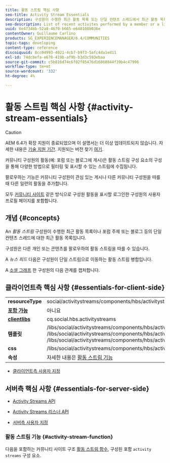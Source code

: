 ```yaml
---
title: 활동 스트림 핵심 사항
seo-title: Activity Stream Essentials
description: 구성원이 수행한 최근 활동 목록 또는 단일 컨텐츠 스레드에서 최근 활동 목록
seo-description: List of recent activites performed by a member or a list of recent activities on a single thread of content
uuid: 6e4734bb-52a8-4670-b665-e640108b036e
contentOwner: Guillaume Carlino
products: SG_EXPERIENCEMANAGER/6.4/COMMUNITIES
topic-tags: developing
content-type: reference
discoiquuid: 8cc04993-4021-4cb7-b973-5afc4da1ed11
exl-id: 74dcbefa-e670-419b-af9b-b3d3c593ebaa
source-git-commit: c5b816d74c6f02f85476d16868844f39b4c47996
workflow-type: tm+mt
source-wordcount: '332'
ht-degree: 4%

---
```


# 활동 스트림 핵심 사항 {#activity-stream-essentials}

>[!CAUTION]
>
>AEM 6.4가 확장 지원이 종료되었으며 이 설명서는 더 이상 업데이트되지 않습니다. 자세한 내용은 [기술 지원 기간](https://helpx.adobe.com/kr/support/programs/eol-matrix.html). 지원되는 버전 찾기 [여기](https://experienceleague.adobe.com/docs/).

커뮤니티 구성원의 활동(예: 포럼 또는 블로그에 게시)은 활동 스트림 구성 요소의 구성을 통해 다양한 방법으로 필터링 및 표시할 수 있는 스트림에 수집됩니다.

팔로우하는 기능은 커뮤니티 구성원이 관심 있는 게시나 다른 커뮤니티 구성원을 따를 때 다른 일련의 활동을 추가합니다.

모두 [커뮤니티 사이트](overview.md#communitiessites) 같은 방식으로 구성원 활동을 표시할 로그인한 구성원의 사용자 프로필 페이지를 포함합니다.

## 개념 {#concepts}

An *활동 스트림* 구성원이 수행한 최근 활동 목록이나 포럼 주제 또는 블로그 등의 단일 컨텐츠 스레드에 대한 최근 활동 목록입니다.

구성원은 다른 개인 또는 콘텐츠를 팔로우하여 활동 스트림을 따를 수 있습니다.

A *뉴스 피드* 다음은 구성원이 단일 스트림으로 이동하는 활동 스트림 병합입니다.

A [소셜 그래프](essentials-socialgraph.md) 한 구성원의 다음 관계를 캡처합니다.

## 클라이언트측 핵심 사항 {#essentials-for-client-side}

<table> 
 <tbody>
  <tr>
   <td> <strong>resourceType</strong></td> 
   <td>social/activitystreams/components/hbs/activitystreams</td> 
  </tr>
  <tr>
   <td> <a href="scf.md#add-or-include-a-communities-component"><strong>포함 가능</strong></a></td> 
   <td>아니요</td> 
  </tr>
  <tr>
   <td> <a href="clientlibs.md"><strong>clientlibs</strong></a></td> 
   <td>cq.social.hbs.activitystreams</td> 
  </tr>
  <tr>
   <td> <strong>템플릿</strong></td> 
   <td> /libs/social/activitystreams/components/hbs/activitystreams/activitystreams.hbs<br /> /libs/social/activitystreams/components/hbs/activitystreams/activity/activity-title.hbs<br /> /libs/social/activitystreams/components/hbs/activitystreams/activity/activity.hbs</td> 
  </tr>
  <tr>
   <td> <strong>css</strong></td> 
   <td> /libs/social/activitystreams/components/hbs/activitystreams/clientlibs/activitystreams.css</td> 
  </tr>
  <tr>
   <td><strong> 속성</strong></td> 
   <td>자세한 내용은 <a href="activities.md">활동 스트림 기능</a></td> 
  </tr>
 </tbody>
</table>

* [클라이언트측 사용자 지정](client-customize.md)

## 서버측 핵심 사항 {#essentials-for-server-side}

* [Activity Streams API](https://helpx.adobe.com/experience-manager/6-4/sites/developing/using/reference-materials/javadoc/com/adobe/cq/social/activitystreams/api/package-frame.html)

* [Activity Streams 리스너 API](https://helpx.adobe.com/experience-manager/6-4/sites/developing/using/reference-materials/javadoc/com/adobe/cq/social/activitystreams/listener/api/package-frame.html)

* [서버측 사용자 지정](server-customize.md)

### 활동 스트림 기능 {#activity-stream-function}

다음을 포함하는 커뮤니티 사이트 구조 [활동 스트림 함수](functions.md#activity-stream-function), 구성된 포함 `activity streams` 구성 요소.
